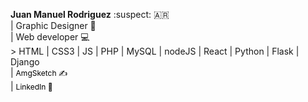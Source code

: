 **Juan Manuel Rodriguez** :suspect: :argentina: <br>
    | Graphic Designer 📝<br> | Web developer 💻<br>
    > HTML | CSS3 | JS | PHP | MySQL | nodeJS | React | Python | Flask | Django <br> 
    | <a style=" text-decoration: none; color: #000; font-size: 12px;" href="https://www.instagram.com/amgsketch/"> AmgSketch ✍️</a><br>
    | <a style=" text-decoration: none; color: #000; font-size: 12px;" href="https://www.linkedin.com/in/juan-manuel-rodriguez-5a45431a8/"> LinkedIn 🔗</a><br>

                                    
                                   
                                   
